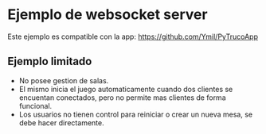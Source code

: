 # Ejemplo de websocket server

Este ejemplo es compatible con la app: https://github.com/Ymil/PyTrucoApp

## Ejemplo limitado

- No posee gestion de salas.
- El mismo inicia el juego automaticamente cuando dos clientes se encuentan conectados, pero no permite mas clientes de forma funcional.
- Los usuarios no tienen control para reiniciar o crear un nueva mesa, se debe hacer directamente.